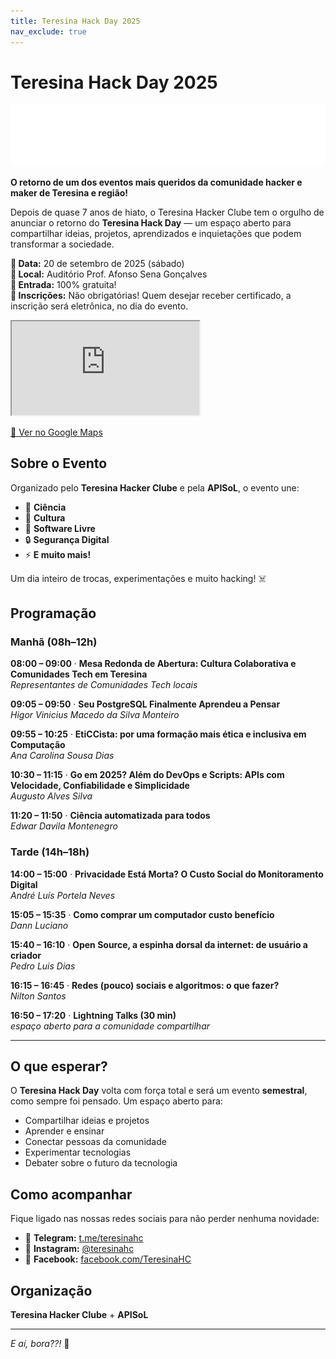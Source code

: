 ```yaml
---
title: Teresina Hack Day 2025
nav_exclude: true
---
```


# Teresina Hack Day 2025

<img src="/assets/images/thd_logo.png" alt="Logo Teresina Hack Day" class="event-logo">

**O retorno de um dos eventos mais queridos da comunidade hacker e maker de Teresina e região!**

Depois de quase 7 anos de hiato, o Teresina Hacker Clube tem o orgulho de anunciar o retorno do **Teresina Hack Day** — um espaço aberto para compartilhar ideias, projetos, aprendizados e inquietações que podem transformar a sociedade.

**📅 Data:** 20 de setembro de 2025 (sábado)  
**📍 Local:** Auditório Prof. Afonso Sena Gonçalves  
**🎫 Entrada:** 100% gratuita!  
**📝 Inscrições:** Não obrigatórias! Quem desejar receber certificado, a inscrição será eletrônica, no dia do evento.

<iframe src="https://www.google.com/maps/embed?pb=!1m18!1m12!1m3!1d3973.1234567890!2d-42.7900187!3d-5.0576261!2m3!1f0!2f0!3f0!3m2!1i1024!2i768!4f13.1!3m3!1m2!1s0x78e39a41a99c387%3A0x31e6363526f2a8a1!2sAudit%C3%B3rio%20Prof.%20Afonso%20Sena%20Gon%C3%A7alves!5e0!3m2!1spt-BR!2sbr!4v1699123456789!5m2!1spt-BR!2sbr" class="responsive-iframe" allowfullscreen="" loading="lazy" referrerpolicy="no-referrer-when-downgrade"></iframe>

[📍 Ver no Google Maps](https://maps.app.goo.gl/XcpEoUmzAQxy8mtb8)

## Sobre o Evento

Organizado pelo **Teresina Hacker Clube** e pela **APISoL**, o evento une:

- 🔬 **Ciência**
- 🎨 **Cultura** 
- 🐧 **Software Livre**
- 🔒 **Segurança Digital**
- ⚡ **E muito mais!**

Um dia inteiro de trocas, experimentações e muito hacking! ☠️

## Programação

### Manhã (08h–12h)

**08:00 – 09:00** · **Mesa Redonda de Abertura: Cultura Colaborativa e Comunidades Tech em Teresina**  
*Representantes de Comunidades Tech locais*

**09:05 – 09:50** · **Seu PostgreSQL Finalmente Aprendeu a Pensar**  
*Higor Vinicius Macedo da Silva Monteiro*

**09:55 – 10:25** · **EtiCCista: por uma formação mais ética e inclusiva em Computação**  
*Ana Carolina Sousa Dias*

**10:30 – 11:15** · **Go em 2025? Além do DevOps e Scripts: APIs com Velocidade, Confiabilidade e Simplicidade**  
*Augusto Alves Silva*

**11:20 – 11:50** · **Ciência automatizada para todos**  
*Edwar Davila Montenegro*

### Tarde (14h–18h)

**14:00 – 15:00** · **Privacidade Está Morta? O Custo Social do Monitoramento Digital**  
*André Luís Portela Neves*

**15:05 – 15:35** · **Como comprar um computador custo benefício**  
*Dann Luciano*

**15:40 – 16:10** · **Open Source, a espinha dorsal da internet: de usuário a criador**  
*Pedro Luis Dias*

**16:15 – 16:45** · **Redes (pouco) sociais e algoritmos: o que fazer?**  
*Nilton Santos*

**16:50 – 17:20** · **Lightning Talks (30 min)**  
*espaço aberto para a comunidade compartilhar*

---

## O que esperar?

O **Teresina Hack Day** volta com força total e será um evento **semestral**, como sempre foi pensado. Um espaço aberto para:

- Compartilhar ideias e projetos
- Aprender e ensinar
- Conectar pessoas da comunidade
- Experimentar tecnologias
- Debater sobre o futuro da tecnologia

## Como acompanhar

Fique ligado nas nossas redes sociais para não perder nenhuma novidade:

- 📱 **Telegram:** [t.me/teresinahc](https://t.me/teresinahc)
- 📸 **Instagram:** [@teresinahc](https://instagram.com/teresinahc)
- 📘 **Facebook:** [facebook.com/TeresinaHC](https://www.facebook.com/TeresinaHC/)

## Organização

**Teresina Hacker Clube** + **APISoL**

---

*E aí, bora??!* 🚀
